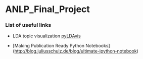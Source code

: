 # ANLP_Final_Project

### List of useful links
+ LDA topic visualization [pyLDAvis](http://nbviewer.jupyter.org/github/bmabey/hacker_news_topic_modelling/blob/master/HN%20Topic%20Model%20Talk.ipynb#topic=1&lambda=1&term=)

+ [Making Publication Ready Python Notebooks]
(http://blog.juliusschulz.de/blog/ultimate-ipython-notebook)
